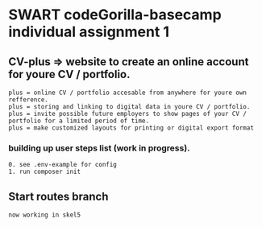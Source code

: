 # SWART codeGorilla-basecamp individual assignment 1
## CV-plus => website to create an online account for youre CV / portfolio.

    plus = online CV / portfolio accesable from anywhere for youre own refference.
    plus = storing and linking to digital data in youre CV / portfolio.
    plus = invite possible future employers to show pages of your CV / portfolio for a limited period of time.
    plus = make customized layouts for printing or digital export format

### building up user steps list (work in progress).

    0. see .env-example for config
    1. run composer init

## Start routes branch

    now working in skel5

  




 

